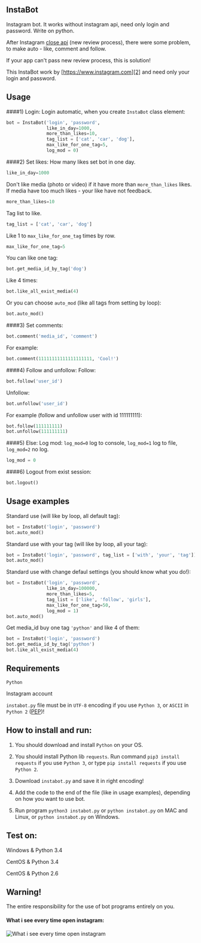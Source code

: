## InstaBot
Instagram bot. It works without instagram api, need only login and password. Write on python.

After Instagram [close api][1] (new review process), there were some problem, to make auto - like, comment and follow.

If your app can't pass new review process, this is solution!

This InstaBot work by [https://www.instagram.com][2] and need only your login and password.
## Usage
####1) Login:
Login automatic, when you create `InstaBot` class element:
```python
bot = InstaBot('login', 'password',
               like_in_day=1000,
               more_than_likes=10,
               tag_list = ['cat', 'car', 'dog'],
               max_like_for_one_tag=5,
               log_mod = 0)
```
####2) Set likes:
How many likes set bot in one day.
```python
like_in_day=1000
```
Don't like media (photo or video) if it have more than `more_than_likes` likes. If media have too much likes - your like have not feedback.
```python
more_than_likes=10
```
Tag list to like.
```python
tag_list = ['cat', 'car', 'dog']
```
Like 1 to `max_like_for_one_tag` times by row.
```python
max_like_for_one_tag=5
```

You can like one tag:
```python
bot.get_media_id_by_tag('dog')
```
Like 4 times:
```python
bot.like_all_exist_media(4)
```
Or you can choose `auto_mod` (like all tags from setting by loop):
```python
bot.auto_mod()
```
####3) Set comments:
```python
bot.comment('media_id', 'comment')
```
For example:
```python
bot.comment(11111111111111111111, 'Cool!')
```
####4) Follow and unfollow:
Follow:
```python
bot.follow('user_id')
```
Unfollow:
```python
bot.unfollow('user_id')
```
For example (follow and unfollow user with id 111111111):
```python
bot.follow(111111111)
bot.unfollow(111111111)
```
####5) Else:
Log mod: `log_mod=0` log to console, `log_mod=1` log to file, `log_mod=2` no log.
```python
log_mod = 0
```
####6) Logout from exist session:
```python
bot.logout()
```
## Usage examples
Standard use (will like by loop, all default tag):
```python
bot = InstaBot('login', 'password')
bot.auto_mod()
```
Standard use with your tag (will like by loop, all your tag):
```python
bot = InstaBot('login', 'password', tag_list = ['with', 'your', 'tag'])
bot.auto_mod()
```
Standard use with change defaul settings (you should know what you do!):
```python
bot = InstaBot('login', 'password',
               like_in_day=100000,
               more_than_likes=5,
               tag_list = ['like', 'follow', 'girls'],
               max_like_for_one_tag=50,
               log_mod = 1)
bot.auto_mod()
```
Get media_id buy one tag `'python'` and like 4 of them:
```python
bot = InstaBot('login', 'password')
bot.get_media_id_by_tag('python')
bot.like_all_exist_media(4)
```
## Requirements
`Python`

Instagram account

`instabot.py` file must be in `UTF-8` encoding if you use `Python 3`, or `ASCII` in `Python 2` ([PEP][3])!
## How to install and run:
1) You should download and install `Python` on your OS.

2) You should install Python lib `requests`. Run command `pip3 install requests` if you use `Python 3`, or type `pip install requests` if you use `Python 2`.

3) Download `instabot.py` and save it in right encoding!

4) Add the code to the end of the file (like in usage examples), depending on how you want to use bot.

5) Run program `python3 instabot.py` or `python instabot.py` on MAC and Linux, or `python instabot.py` on Windows.
## Test on:
Windows & Python 3.4

CentOS & Python 3.4

CentOS & Python 2.6
## Warning!
The entire responsibility for the use of bot programs entirely on you.
#### What i see every time open instagram:
![What i see every time open instagram](http://cs627124.vk.me/v627124268/35d95/rSponlVRclY.jpg)

[1]: http://developers.instagram.com/post/133424514006/instagram-platform-update
[2]: https://www.instagram.com
[3]: https://www.python.org/dev/peps/pep-0008/#source-file-encoding
